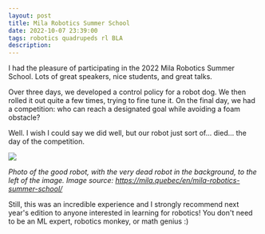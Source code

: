 ```yaml
---
layout: post
title: Mila Robotics Summer School
date: 2022-10-07 23:39:00
tags: robotics quadrupeds rl BLA
description:
---
```


I had the pleasure of participating in the 2022 Mila Robotics Summer School. Lots of great
speakers, nice students, and great talks.

Over three days, we developed a control policy for a robot dog. We then rolled it out quite a few times, trying to fine tune it.
On the final day, we had a competition: who can reach a designated goal while avoiding a foam obstacle?

Well. I wish I could say we did well, but our robot just sort of... died... the day of the competition.

<img src="https://mila.quebec/wp-content/uploads/2022/10/IMG_0586-scaled.jpg" style="max-width:100%"/>

<em>Photo of the good robot, with the very dead robot in the background, to the left of the image. Image source: <a href="https://mila.quebec/en/mila-robotics-summer-school/">https://mila.quebec/en/mila-robotics-summer-school/</a></em>

Still, this was an incredible experience and I strongly recommend next year's edition to anyone interested in learning for robotics! 
You don't need to be an ML expert, robotics monkey, or math genius :)